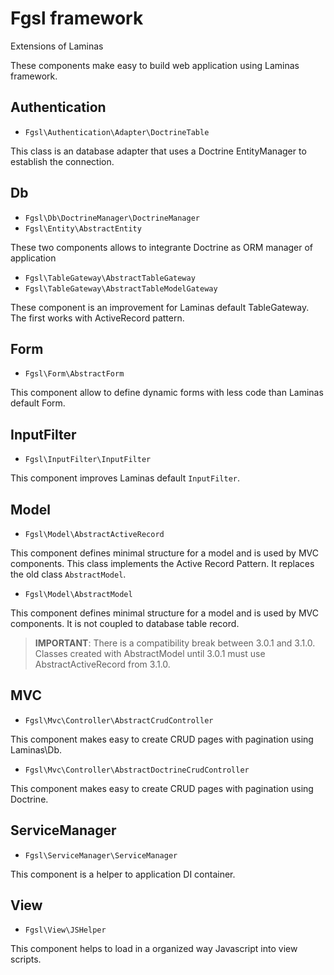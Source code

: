 # Fgsl framework

Extensions of Laminas

These components make easy to build web application using Laminas framework.

## Authentication

* `Fgsl\Authentication\Adapter\DoctrineTable`

This class is an database adapter that uses a Doctrine EntityManager to establish the connection.

## Db

* `Fgsl\Db\DoctrineManager\DoctrineManager`
* `Fgsl\Entity\AbstractEntity`

These two components allows to integrante Doctrine as ORM manager of application

* `Fgsl\TableGateway\AbstractTableGateway`
* `Fgsl\TableGateway\AbstractTableModelGateway`

These component is an improvement for Laminas default TableGateway. The first works with ActiveRecord pattern.

## Form

* `Fgsl\Form\AbstractForm`

This component allow to define dynamic forms with less code than Laminas default Form.

## InputFilter

* `Fgsl\InputFilter\InputFilter`

This component improves Laminas default `InputFilter`.

## Model

* `Fgsl\Model\AbstractActiveRecord`

This component defines minimal structure for a model and is used by MVC components. This class implements the Active Record Pattern. It replaces the old class `AbstractModel`.

* `Fgsl\Model\AbstractModel`

This component defines minimal structure for a model and is used by MVC components. It is not coupled to database table record.

> **IMPORTANT**: There is a compatibility break between 3.0.1 and 3.1.0. Classes created with AbstractModel until 3.0.1 must use AbstractActiveRecord from 3.1.0.

## MVC

* `Fgsl\Mvc\Controller\AbstractCrudController`

This component makes easy to create CRUD pages with pagination using Laminas\Db.

* `Fgsl\Mvc\Controller\AbstractDoctrineCrudController`

This component makes easy to create CRUD pages with pagination using Doctrine.

## ServiceManager

* `Fgsl\ServiceManager\ServiceManager`

This component is a helper to application DI container.

## View

* `Fgsl\View\JSHelper`

This component helps to load in a organized way Javascript into view scripts.
